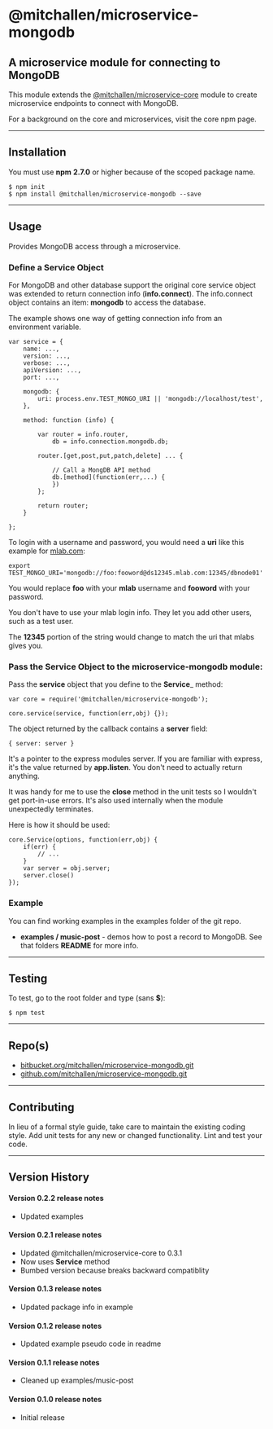 @mitchallen/microservice-mongodb
=================================

A microservice module for connecting to MongoDB
----------------------------------------------------
This module extends the [@mitchallen/microservice-core](https://www.npmjs.com/package/@mitchallen/microservice-core) module to create microservice endpoints to connect with MongoDB.

For a background on the core and microservices, visit the core npm page.

* * *

## Installation

You must use __npm__ __2.7.0__ or higher because of the scoped package name.

    $ npm init
    $ npm install @mitchallen/microservice-mongodb --save
  
* * *

## Usage

Provides MongoDB access through a microservice.

### Define a Service Object

For MongoDB and other database support the original core service object was extended to return connection info (__info.connect__).  The info.connect object contains an item: __mongodb__ to access the database.

The example shows one way of getting connection info from an environment variable.

    var service = {
    	name: ...,
    	version: ...,
    	verbose: ...,
    	apiVersion: ...,
    	port: ...,
    	
    	mongodb: {
            uri: process.env.TEST_MONGO_URI || 'mongodb://localhost/test',
        },
        
    	method: function (info) {
    	
    		var router = info.router,
                db = info.connection.mongodb.db;
    		
    		router.[get,post,put,patch,delete] ... { 
    		   
				// Call a MongDB API method
				db.[method](function(err,...) {
				})
    		};
    		
			return router;
    	}

    };
  
To login with a username and password, you would need a __uri__ like this example for [mlab.com](http://mlab.com):

    export TEST_MONGO_URI='mongodb://foo:fooword@ds12345.mlab.com:12345/dbnode01'  
    
You would replace __foo__ with your __mlab__ username and __fooword__ with your password. 

You don't have to use your mlab login info. They let you add other users, such as a test user.

The __12345__ portion of the string would change to match the uri that mlabs gives you. 
    
### Pass the Service Object to the microservice-mongodb module:

Pass the __service__ object that you define to the __Service___ method:

	var core = require('@mitchallen/microservice-mongodb');

    core.service(service, function(err,obj) {});

The object returned by the callback contains a __server__ field:

    { server: server }

It's a pointer to the express modules server. If you are familiar with express, it's the value returned by __app.listen__. You don't need to actually return anything. 

It was handy for me to use the __close__ method in the unit tests so I wouldn't get port-in-use errors. It's also used internally when the module unexpectedly terminates.

Here is how it should be used:

    core.Service(options, function(err,obj) {
        if(err) {
        	// ...
        }
        var server = obj.server;
        server.close()
    });


### Example

You can find working examples in the examples folder of the git repo.

* __examples / music-post__ - demos how to post a record to MongoDB. See that folders __README__ for more info.

* * *

## Testing

To test, go to the root folder and type (sans __$__):

    $ npm test
   
* * *
 
## Repo(s)

* [bitbucket.org/mitchallen/microservice-mongodb.git](https://bitbucket.org/mitchallen/microservice-mongodb.git)
* [github.com/mitchallen/microservice-mongodb.git](https://github.com/mitchallen/microservice-mongodb.git)

* * *

## Contributing

In lieu of a formal style guide, take care to maintain the existing coding style.
Add unit tests for any new or changed functionality. Lint and test your code.

* * *

## Version History

#### Version 0.2.2 release notes

* Updated examples

#### Version 0.2.1 release notes

* Updated @mitchallen/microservice-core to 0.3.1
* Now uses __Service__ method 
* Bumbed version because breaks backward compatiblity

#### Version 0.1.3 release notes

* Updated package info in example

#### Version 0.1.2 release notes

* Updated example pseudo code in readme

#### Version 0.1.1 release notes

* Cleaned up examples/music-post

#### Version 0.1.0 release notes

* Initial release